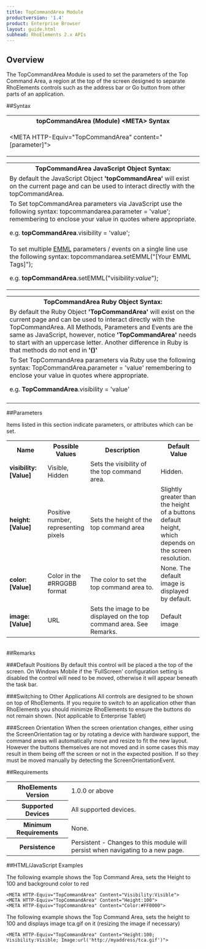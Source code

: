 ```yaml
---
title: TopCommandArea Module
productversion: '1.4'
product: Enterprise Browser
layout: guide.html
subhead: RhoElements 2.x APIs
---
```


## Overview
The TopCommandArea Module is used to set the parameters of the Top Command Area, a region at the top of the screen designed to separate RhoElements controls such as the address bar or Go button from other parts of an application.

##Syntax
<table class="re-table"><tr><th class="tableHeading">topCommandArea (Module) &lt;META&gt; Syntax
</th></tr><tr><td class="clsSyntaxCells clsOddRow"><p>&lt;META HTTP-Equiv="TopCommandArea" content="[parameter]"&gt;</p></td></tr></table>
<table class="re-table"><tr><th class="tableHeading">TopCommandArea JavaScript Object Syntax:</th></tr><tr><td class="clsSyntaxCells clsOddRow">
By default the JavaScript Object <b>'topCommandArea'</b> will exist on the current page and can be used to interact directly with the topCommandArea.
</td></tr><tr><td class="clsSyntaxCells clsEvenRow">
To Set topCommandArea parameters via JavaScript use the following syntax: topcommandarea.parameter = 'value'; remembering to enclose your value in quotes where appropriate.  
<P />e.g. <b>topCommandArea</b>.visibility = 'value';
</td></tr><tr><td class="clsSyntaxCells clsOddRow">							
To set multiple <a href="/rhoelements/EMMLOverview">EMML</a> parameters / events on a single line use the following syntax: topcommandarea.setEMML("[Your EMML Tags]");
<P />
e.g. <b>topCommandArea</b>.setEMML("visibility:<i>value</i>");							
</td></tr></table>

<table class="re-table"><tr><th class="tableHeading">TopCommandArea Ruby Object Syntax:</th></tr><tr><td class="clsSyntaxCells clsOddRow">
By default the Ruby Object <b>'TopCommandArea'</b> will exist on the current page and can be used to interact directly with the TopCommandArea. All Methods, Parameters and Events are the same as JavaScript, however, notice <b>'TopCommandArea'</b> needs to start with an uppercase letter. Another difference in Ruby is that methods do not end in <b>'()'</b></td></tr><tr><td class="clsSyntaxCells clsEvenRow">
To Set TopCommandArea parameters via Ruby use the following syntax: TopCommandArea.parameter = 'value' remembering to enclose your value in quotes where appropriate.  
<P />e.g. <b>TopCommandArea</b>.visibility = 'value'
</td></tr><tr><td class="clsSyntaxCells clsOddRow" /></tr></table>




##Parameters


Items listed in this section indicate parameters, or attributes which can be set.
<table class="re-table"><col width="20%" /><col width="20%" /><col width="38%" /><col width="22%" /><tr><th class="tableHeading">Name</th><th class="tableHeading">Possible Values</th><th class="tableHeading">Description</th><th class="tableHeading">Default Value</th></tr><tr><td class="clsSyntaxCells clsOddRow"><b>visibility:[Value]
</b></td><td class="clsSyntaxCells clsOddRow">Visible, Hidden</td><td class="clsSyntaxCells clsOddRow">Sets the visibility of the top command area.</td><td class="clsSyntaxCells clsOddRow">Hidden.</td></tr><tr><td class="clsSyntaxCells clsEvenRow"><b>height:[Value]
</b></td><td class="clsSyntaxCells clsEvenRow">Positive number, representing pixels</td><td class="clsSyntaxCells clsEvenRow">Sets the height of the top command area</td><td class="clsSyntaxCells clsEvenRow">Slightly greater than the height of a buttons default height, which depends on the screen resolution.</td></tr><tr><td class="clsSyntaxCells clsOddRow"><b>color:[Value]
</b></td><td class="clsSyntaxCells clsOddRow">Color in the #RRGGBB format</td><td class="clsSyntaxCells clsOddRow">The color to set the top command area to.</td><td class="clsSyntaxCells clsOddRow">None. The default image is displayed by default.</td></tr><tr><td class="clsSyntaxCells clsEvenRow"><b>image:[Value]
</b></td><td class="clsSyntaxCells clsEvenRow">URL</td><td class="clsSyntaxCells clsEvenRow">Sets the image to be displayed on the top command area.  See Remarks.</td><td class="clsSyntaxCells clsEvenRow">Default image</td></tr></table>
<table class="re-table"><col width="78%" /><col width="8%" /><col width="1%" /><col width="5%" /><col width="1%" /><col width="5%" /><col width="2%" /></table>




##Remarks


###Default Positions
By default this control will be placed a the top of the screen. On Windows Mobile if the 'FullScreen' configuration setting is disabled the control will need to be moved, otherwise it will appear beneath the task bar.


###Switching to Other Applications
All controls are designed to be shown on top of RhoElements. If you require to switch to an application other than RhoElements you should minimize RhoElements to ensure the buttons do not remain shown. (Not applicable to Enterprise Tablet)


###Screen Orientation
When the screen orientation changes, either using the ScreenOrientation tag or by rotating a device with hardware support, the command areas will automatically move and resize to fit the new layout. However the buttons themselves are not moved and in some cases this may result in them being off the screen or not in the expected position. If so they must be moved manually by detecting the ScreenOrientationEvent.




##Requirements

<table class="re-table"><tr><th class="tableHeading">RhoElements Version</th><td class="clsSyntaxCell clsEvenRow">1.0.0 or above
</td></tr><tr><th class="tableHeading">Supported Devices</th><td class="clsSyntaxCell clsOddRow">All supported devices.</td></tr><tr><th class="tableHeading">Minimum Requirements</th><td class="clsSyntaxCell clsOddRow">None.</td></tr><tr><th class="tableHeading">Persistence</th><td class="clsSyntaxCell clsEvenRow">Persistent - Changes to this module will persist when navigating to a new page.</td></tr></table>


##HTML/JavaScript Examples

The following example shows the Top Command Area, sets the Height to 100 and background color to red

	<META HTTP-Equiv="TopCommandArea" Content="Visibility:Visible">
	<META HTTP-Equiv="TopCommandArea" Content="Height:100">
	<META HTTP-Equiv="TopCommandArea" Content="Color:#FF0000">
	
The following example shows the Top Command Area, sets the height to 100 and displays image tca.gif on it (resizing the image if necessary)

	<META HTTP-Equiv="TopCommandArea" Content="Height:100; Visibility:Visible; Image:url('http://myaddress/tca.gif')">


